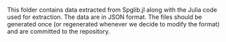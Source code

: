 This folder contains data extracted from Spglib.jl along with the Julia code used for extraction. 
The data are in JSON format. The files should be generated once (or regenerated whenever we decide to modify the format) and are committed to the repository.
